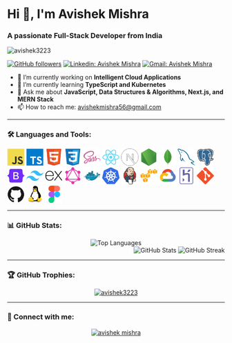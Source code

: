 # Hi 👋, I'm Avishek Mishra
### A passionate Full-Stack Developer from India

<p align="left"> <img src="https://komarev.com/ghpvc/?username=avishek3223&label=Profile%20views&color=0e75b6&style=flat" alt="avishek3223" /> </p>

[![GitHub followers](https://img.shields.io/github/followers/avishek3223?label=Follow&style=social)](https://github.com/avishek3223/?tab=follow)
[![Linkedin: Avishek Mishra](https://img.shields.io/badge/-AvishekMishra-blue?style=flat-square&logo=Linkedin&logoColor=white&link=https://www.linkedin.com/in/avishek-mishra-6b3910272/)](https://www.linkedin.com/in/avishek-mishra-6b3910272/)
[![Gmail: Avishek Mishra](https://img.shields.io/badge/-avishekmishra56@gmail.com-red?style=flat-square&logo=Gmail&logoColor=white&link=mailto:avishekmishra56@gmail.com)](mailto:avishekmishra56@gmail.com)

- 🔭 I’m currently working on **Intelligent Cloud Applications**
- 🌱 I’m currently learning **TypeScript and Kubernetes**
- 💬 Ask me about **JavaScript, Data Structures & Algorithms, Next.js, and MERN Stack**
- 📫 How to reach me: [avishekmishra56@gmail.com](mailto:avishekmishra56@gmail.com)

---

### 🛠️ Languages and Tools:

<div align="left">
  <img src="https://raw.githubusercontent.com/devicons/devicon/master/icons/javascript/javascript-original.svg" alt="JavaScript" width="40" height="40"/> 
  <img src="https://raw.githubusercontent.com/devicons/devicon/master/icons/typescript/typescript-original.svg" alt="TypeScript" width="40" height="40"/> 
  <img src="https://raw.githubusercontent.com/devicons/devicon/master/icons/html5/html5-original.svg" alt="HTML5" width="40" height="40"/> 
  <img src="https://raw.githubusercontent.com/devicons/devicon/master/icons/css3/css3-original.svg" alt="CSS3" width="40" height="40"/> 
  <img src="https://raw.githubusercontent.com/devicons/devicon/master/icons/sass/sass-original.svg" alt="Sass" width="40" height="40"/> 
  <img src="https://raw.githubusercontent.com/devicons/devicon/master/icons/react/react-original.svg" alt="React" width="40" height="40"/> 
  <img src="https://raw.githubusercontent.com/devicons/devicon/master/icons/nextjs/nextjs-line.svg" alt="Next.js" width="40" height="40"/> 
  <img src="https://raw.githubusercontent.com/devicons/devicon/master/icons/nodejs/nodejs-original.svg" alt="Node.js" width="40" height="40"/> 
  <img src="https://raw.githubusercontent.com/devicons/devicon/master/icons/mongodb/mongodb-original.svg" alt="MongoDB" width="40" height="40"/> 
  <img src="https://raw.githubusercontent.com/devicons/devicon/master/icons/mysql/mysql-original.svg" alt="MySQL" width="40" height="40"/> 
  <img src="https://raw.githubusercontent.com/devicons/devicon/master/icons/postgresql/postgresql-original.svg" alt="PostgreSQL" width="40" height="40"/> 
  <img src="https://raw.githubusercontent.com/devicons/devicon/master/icons/bootstrap/bootstrap-plain.svg" alt="Bootstrap" width="40" height="40"/> 
  <img src="https://raw.githubusercontent.com/devicons/devicon/master/icons/tailwindcss/tailwindcss-plain.svg" alt="Tailwind CSS" width="40" height="40"/> 
  <img src="https://raw.githubusercontent.com/devicons/devicon/master/icons/express/express-original.svg" alt="Express.js" width="40" height="40"/> 
  <img src="https://raw.githubusercontent.com/devicons/devicon/master/icons/graphql/graphql-plain.svg" alt="GraphQL" width="40" height="40"/> 
  <img src="https://raw.githubusercontent.com/devicons/devicon/master/icons/docker/docker-original.svg" alt="Docker" width="40" height="40"/> 
  <img src="https://raw.githubusercontent.com/devicons/devicon/master/icons/kubernetes/kubernetes-plain.svg" alt="Kubernetes" width="40" height="40"/> 
  <img src="https://raw.githubusercontent.com/devicons/devicon/master/icons/jenkins/jenkins-original.svg" alt="Jenkins" width="40" height="40"/> 
  <img src="https://raw.githubusercontent.com/devicons/devicon/master/icons/amazonwebservices/amazonwebservices-original.svg" alt="AWS" width="40" height="40"/> 
  <img src="https://raw.githubusercontent.com/devicons/devicon/master/icons/googlecloud/googlecloud-original.svg" alt="Google Cloud" width="40" height="40"/> 
  <img src="https://raw.githubusercontent.com/devicons/devicon/master/icons/heroku/heroku-original.svg" alt="Heroku" width="40" height="40"/> 
  <img src="https://raw.githubusercontent.com/devicons/devicon/master/icons/git/git-original.svg" alt="Git" width="40" height="40"/> 
  <img src="https://raw.githubusercontent.com/devicons/devicon/master/icons/github/github-original.svg" alt="GitHub" width="40" height="40"/> 
  <img src="https://raw.githubusercontent.com/devicons/devicon/master/icons/linux/linux-original.svg" alt="Linux" width="40" height="40"/> 
  <img src="https://raw.githubusercontent.com/devicons/devicon/master/icons/figma/figma-original.svg" alt="Figma" width="40" height="40"/> 
</div>

---

### 📊 GitHub Stats:

<div align="center">
      <img src="https://github-readme-stats.vercel.app/api/top-langs/?username=avishek3223&layout=compact&theme=radical&bg_color=0d1117&title_color=ffffff&text_color=c9d1d9&icon_color=79fe96" alt="Top Languages" />
  <div align="right">
    <img src="https://github-readme-stats.vercel.app/api?username=avishek3223&show_icons=true&theme=radical&bg_color=0d1117&title_color=b1ffb1&text_color=eceef1&icon_color=0087d7" alt="GitHub Stats" />
    <img src="https://github-readme-streak-stats.herokuapp.com/?user=avishek3223&theme=radical&background=0d1117&stroke=ffffff&text_color=b1ffb1&title_color=b1ffb1&fire=0087d7&ring=0087d7&sideNums=0087d7" alt="GitHub Streak" />
  </div>
</div>

---

### 🏆 GitHub Trophies:

<p align="center">
  <a href="https://github.com/ryo-ma/github-profile-trophy">
    <img src="https://github-profile-trophy.vercel.app/?username=avishek3223&theme=darkhub" alt="avishek3223" />
  </a>
</p>

---

### 🔗 Connect with me:

<p align="center">
  <a href="https://www.linkedin.com/in/avishek-mishra-6b3910272" target="_blank">
    <img align="center" src="https://raw.githubusercontent.com/rahuldkjain/github-profile-readme-generator/master/src/images/icons/Social/linked-in-alt.svg" alt="avishek mishra" height="30" width="40" />
  </a>
</p>

